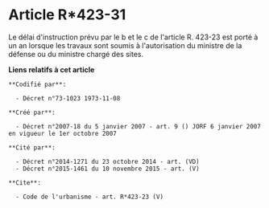 # Article R*423-31

Le délai d'instruction prévu par le b et le c de l'article R. 423-23 est porté à un an lorsque les travaux sont soumis à
l'autorisation du ministre de la défense ou du ministre chargé des sites.

**Liens relatifs à cet article**

	**Codifié par**:

	  - Décret n°73-1023 1973-11-08

	**Créé par**:

	  - Décret n°2007-18 du 5 janvier 2007 - art. 9 () JORF 6 janvier 2007 en vigueur le 1er octobre 2007

	**Cité par**:

	  - Décret n°2014-1271 du 23 octobre 2014 - art. (VD)
	  - Décret n°2015-1461 du 10 novembre 2015 - art. (V)

	**Cite**:

	  - Code de l'urbanisme - art. R*423-23 (V)
